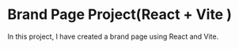 # Brand Page Project(React + Vite )

In this project, I have created a brand page using React and Vite.
